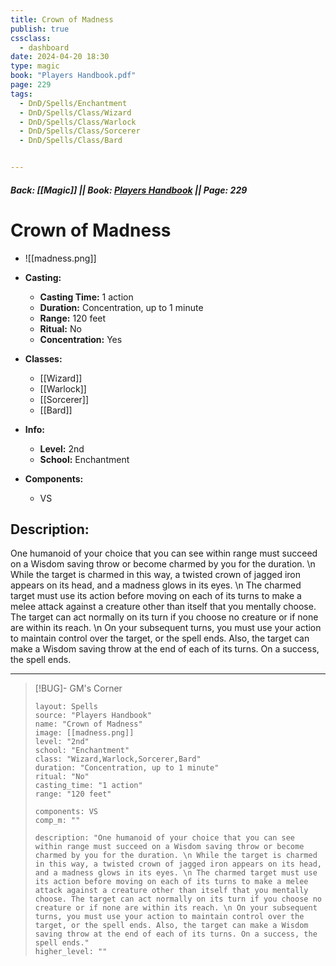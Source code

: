 ```yaml
---
title: Crown of Madness
publish: true
cssclass:
  - dashboard
date: 2024-04-20 18:30
type: magic
book: "Players Handbook.pdf"
page: 229
tags:
  - DnD/Spells/Enchantment
  - DnD/Spells/Class/Wizard
  - DnD/Spells/Class/Warlock
  - DnD/Spells/Class/Sorcerer
  - DnD/Spells/Class/Bard


---
```


##### Back: [[Magic]] || Book: [Players Handbook](https://drive.google.com/drive/folders/1O5bhpYizcIT5xxAoLOuzCRht_PVS7VSG?usp=sharing) || Page: 229

# Crown of Madness
- ![[madness.png]]
- **Casting:**
    - **Casting Time:** 1 action
    - **Duration:** Concentration, up to 1 minute
    - **Range:** 120 feet
    - **Ritual:** No
    - **Concentration:** Yes
- **Classes:**
    - [[Wizard]]
    - [[Warlock]]
    - [[Sorcerer]]
    - [[Bard]]

- **Info:**
    - **Level:** 2nd
    - **School:** Enchantment
- **Components:**
    - VS


## Description:
One humanoid of your choice that you can see within range must succeed on a Wisdom saving throw or become charmed by you for the duration. \n While the target is charmed in this way, a twisted crown of jagged iron appears on its head, and a madness glows in its eyes. \n The charmed target must use its action before moving on each of its turns to make a melee attack against a creature other than itself that you mentally choose. The target can act normally on its turn if you choose no creature or if none are within its reach. \n On your subsequent turns, you must use your action to maintain control over the target, or the spell ends. Also, the target can make a Wisdom saving throw at the end of each of its turns. On a success, the spell ends.



---

> [!BUG]- GM's Corner
>
> ```statblock
> layout: Spells
> source: "Players Handbook"
> name: "Crown of Madness"
> image: [[madness.png]]
> level: "2nd"
> school: "Enchantment"
> class: "Wizard,Warlock,Sorcerer,Bard"
> duration: "Concentration, up to 1 minute"
> ritual: "No"
> casting_time: "1 action"
> range: "120 feet"
>
> components: VS
> comp_m: ""
>
> description: "One humanoid of your choice that you can see within range must succeed on a Wisdom saving throw or become charmed by you for the duration. \n While the target is charmed in this way, a twisted crown of jagged iron appears on its head, and a madness glows in its eyes. \n The charmed target must use its action before moving on each of its turns to make a melee attack against a creature other than itself that you mentally choose. The target can act normally on its turn if you choose no creature or if none are within its reach. \n On your subsequent turns, you must use your action to maintain control over the target, or the spell ends. Also, the target can make a Wisdom saving throw at the end of each of its turns. On a success, the spell ends."
> higher_level: ""
> ```
